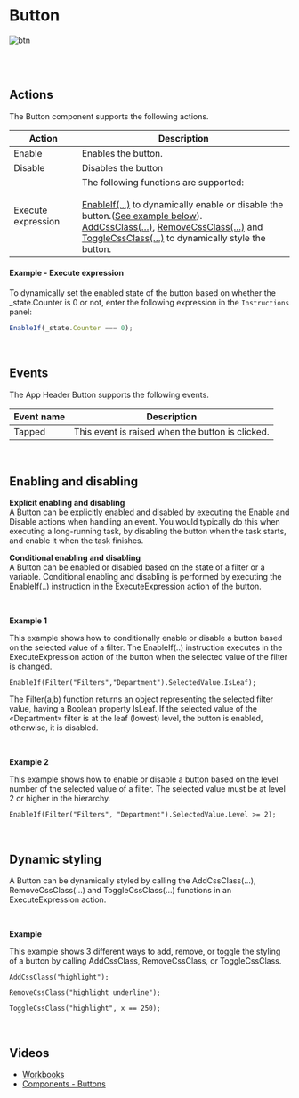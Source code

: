 # Button

![btn](https://profitbasedocs.blob.core.windows.net/images/btnUI.png)

<br/>



<br/>

## Actions
The Button component supports the following actions.

| Action              | Description                   |
|---------------------|-------------------------------|
| Enable              | Enables the button.           |
| Disable             | Disables the button           |
| Execute expression  | The following functions are supported: <br/><br/>[EnableIf(...)](../../programmingmodel/instructions/enableif.md) to dynamically enable or disable the button.([See example below](#example---execute-expression)). <br/>[AddCssClass(…)](../../programmingmodel/instructions/cssclass.md), [RemoveCssClass(…)](../../programmingmodel/instructions/cssclass.md) and [ToggleCssClass(…)](../../programmingmodel/instructions/cssclass.md) to dynamically style the button. |


#### Example - Execute expression
To dynamically set the enabled state of the button based on whether the _state.Counter is 0 or not, enter the following expression in the `Instructions` panel:

```javascript
EnableIf(_state.Counter === 0);
```

<br/>

## Events
The App Header Button supports the following events.

| Event name           | Description                                     |
|----------------------|-------------------------------------------------|
| Tapped               | This event is raised when the button is clicked. |


<br/>

## Enabling and disabling

**Explicit enabling and disabling**  
A Button can be explicitly enabled and disabled by executing the Enable and Disable actions when handling an event. You would typically do this when executing a long-running task, by disabling the button when the task starts, and enable it when the task finishes.

**Conditional enabling and disabling**  
A Button can be enabled or disabled based on the state of a filter or a variable.
Conditional enabling and disabling is performed by executing the EnableIf(..) instruction in the ExecuteExpression action of the button.

<br/>

**Example 1**

This example shows how to conditionally enable or disable a button based on the selected value of a filter. The EnableIf(..) instruction executes in the ExecuteExpression action of the button when the selected value of the filter is changed.

```
EnableIf(Filter("Filters","Department").SelectedValue.IsLeaf);
```

The Filter(a,b) function returns an object representing the selected filter value, having a Boolean property IsLeaf.
If the selected value of the «Department» filter is at the leaf (lowest) level, the button is enabled, otherwise, it is disabled.

<br/>

**Example 2**

This example shows how to enable or disable a button based on the level number of the selected value of a filter. The selected value must be at level 2 or higher in the hierarchy.

```
EnableIf(Filter("Filters", "Department").SelectedValue.Level >= 2);
```

<br/>

## Dynamic styling

A Button can be dynamically styled by calling the AddCssClass(…), RemoveCssClass(…) and ToggleCssClass(…) functions in an ExecuteExpression action.

<br/>

**Example**

This example shows 3 different ways to add, remove, or toggle the styling of a button by calling AddCssClass, RemoveCssClass, or ToggleCssClass.

```
AddCssClass("highlight");
```

```
RemoveCssClass("highlight underline");
```

```
ToggleCssClass("highlight", x == 250);
```

<br/>

## Videos

- [Workbooks](../../../../videos/workbooks.md)
- [Components - Buttons](https://profitbasedocs.blob.core.windows.net/videos/Workbook%20-%20Buttons.mp4)
